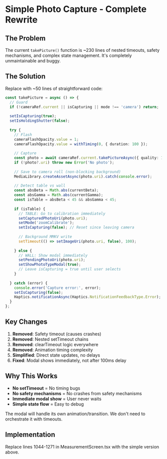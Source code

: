 # Simple Photo Capture - Complete Rewrite

## The Problem

The current `takePicture()` function is ~230 lines of nested timeouts, safety mechanisms, and complex state management. It's completely unmaintainable and buggy.

## The Solution

Replace with ~50 lines of straightforward code:

```typescript
const takePicture = async () => {
  // Guard
  if (!cameraRef.current || isCapturing || mode !== 'camera') return;
  
  setIsCapturing(true);
  setIsHoldingShutter(false);
  
  try {
    // Flash
    cameraFlashOpacity.value = 1;
    cameraFlashOpacity.value = withTiming(0, { duration: 100 });
    
    // Capture
    const photo = await cameraRef.current.takePictureAsync({ quality: 1 });
    if (!photo?.uri) throw new Error('No photo');
    
    // Save to camera roll (non-blocking background)
    MediaLibrary.createAssetAsync(photo.uri).catch(console.error);
    
    // Detect table vs wall
    const absBeta = Math.abs(currentBeta);
    const absGamma = Math.abs(currentGamma);
    const isTable = absBeta < 45 && absGamma < 45;
    
    if (isTable) {
      // TABLE: Go to calibration immediately
      setCapturedPhotoUri(photo.uri);
      setMode('zoomCalibrate');
      setIsCapturing(false); // Reset since leaving camera
      
      // Background MMKV write
      setTimeout(() => setImageUri(photo.uri, false), 100);
      
    } else {
      // WALL: Show modal immediately
      setPendingPhotoUri(photo.uri);
      setShowPhotoTypeModal(true);
      // Leave isCapturing = true until user selects
    }
    
  } catch (error) {
    console.error('Capture error:', error);
    setIsCapturing(false);
    Haptics.notificationAsync(Haptics.NotificationFeedbackType.Error);
  }
};
```

## Key Changes

1. **Removed**: Safety timeout (causes crashes)
2. **Removed**: Nested setTimeout chains
3. **Removed**: clearTimeout logic everywhere
4. **Removed**: Animation timing complexity
5. **Simplified**: Direct state updates, no delays
6. **Fixed**: Modal shows immediately, not after 100ms delay

## Why This Works

- **No setTimeout** = No timing bugs
- **No safety mechanisms** = No crashes from safety mechanisms
- **Immediate modal show** = User never waits
- **Simple state flow** = Easy to debug

The modal will handle its own animation/transition. We don't need to orchestrate it with timeouts.

## Implementation

Replace lines 1044-1271 in MeasurementScreen.tsx with the simple version above.
